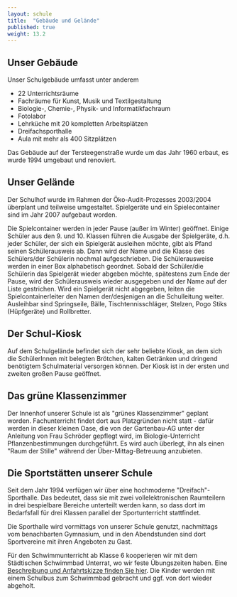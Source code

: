 ```yaml
---
layout: schule
title:  "Gebäude und Gelände"
published: true
weight: 13.2
---
```


## Unser Gebäude

Unser Schulgebäude umfasst unter anderem

- 22 Unterrichtsräume
- Fachräume für Kunst, Musik und Textilgestaltung
- Biologie-, Chemie-, Physik- und Informatikfachraum
- Fotolabor
- Lehrküche mit 20 kompletten Arbeitsplätzen
- Dreifachsporthalle
- Aula mit mehr als 400 Sitzplätzen 

Das Gebäude auf der Tersteegenstraße wurde um das Jahr 1960 erbaut, es wurde 1994 umgebaut und renoviert. 

## Unser Gelände

Der Schulhof wurde im Rahmen der Öko-Audit-Prozesses 2003/2004 überplant und teilweise umgestaltet. Spielgeräte und ein Spielecontainer sind im Jahr 2007 aufgebaut worden.

Die Spielcontainer werden in jeder Pause (außer im Winter) geöffnet. Einige Schüler aus den 9. und 10. Klassen führen die Ausgabe der Spielgeräte, d.h. jeder Schüler, der sich ein Spielgerät ausleihen möchte, gibt als Pfand seinen Schülerausweis ab. Dann wird der Name und die Klasse des Schülers/der Schülerin nochmal aufgeschrieben. Die Schülerausweise werden in einer Box alphabetisch geordnet. Sobald der Schüler/die Schülerin das Spielgerät wieder abgeben möchte, spätestens zum Ende der Pause, wird der Schülerausweis wieder ausgegeben und der Name auf der Liste gestrichen. Wird ein Spielgerät nicht abgegeben, leiten die Spielcontainerleiter den Namen der/desjenigen an die Schulleitung weiter. Ausleihbar sind Springseile, Bälle, Tischtennisschläger, Stelzen, Pogo Stiks (Hüpfgeräte) und Rollbretter. 
## Der Schul-Kiosk

Auf dem Schulgelände befindet sich der sehr beliebte Kiosk, an dem sich die SchülerInnen mit belegten Brötchen, kalten Getränken und dringend benötigtem Schulmaterial versorgen können. Der Kiosk ist in der ersten und zweiten großen Pause geöffnet. 

## Das grüne Klassenzimmer

Der Innenhof unserer Schule ist als "grünes Klassenzimmer" geplant worden. Fachunterricht findet dort aus Platzgründen nicht statt - dafür werden in dieser kleinen Oase, die von der Gartenbau-AG unter der Anleitung von Frau Schröder gepflegt wird, im Biologie-Unterricht Pflanzenbestimmungen durchgeführt. Es wird auch überlegt, ihn als einen "Raum der Stille" während der Über-Mittag-Betreuung anzubieten. 

## Die Sportstätten unserer Schule

Seit dem Jahr 1994 verfügen wir über eine hochmoderne "Dreifach"-Sporthalle. Das bedeutet, dass sie mit zwei vollelektronischen Raumteilern in drei bespielbare Bereiche unterteilt werden kann, so dass dort im Bedarfsfall für drei Klassen parallel der Sportunterricht stattfindet.

Die Sporthalle wird vormittags von unserer Schule genutzt, nachmittags vom benachbarten Gymnasium, und in den Abendstunden sind dort Sportvereine mit ihren Angeboten zu Gast. 

Für den Schwimmunterricht ab Klasse 6 kooperieren wir mit dem Städtischen Schwimmbad Unterrat, wo wir feste Übungszeiten haben. Eine [Beschreibung und Anfahrtskizze finden Sie hier](http://www.baeder-duesseldorf.de/baeder-und-saunen/hallenbaeder-mit-sauna/gartenhallenbad-unterrath/anfahrt-und-kontakt/). Die Kinder werden mit einem Schulbus zum Schwimmbad gebracht und ggf. von dort wieder abgeholt. 
